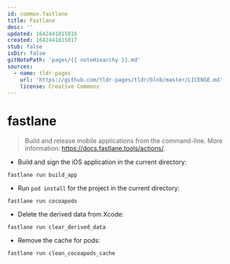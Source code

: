 ```yaml
---
id: common.fastlane
title: Fastlane
desc: ''
updated: 1642441815016
created: 1642441815017
stub: false
isDir: false
gitNotePath: 'pages/{{ noteHiearchy }}.md'
sources:
  - name: tldr-pages
    url: 'https://github.com/tldr-pages/tldr/blob/master/LICENSE.md'
    license: Creative Commons
---
```

# fastlane

> Build and release mobile applications from the command-line.
> More information: <https://docs.fastlane.tools/actions/>.

- Build and sign the iOS application in the current directory:

`fastlane run build_app`

- Run `pod install` for the project in the current directory:

`fastlane run cocoapods`

- Delete the derived data from Xcode:

`fastlane run clear_derived_data`

- Remove the cache for pods:

`fastlane run clean_cocoapods_cache`

